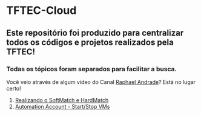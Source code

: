 # TFTEC-Cloud
Este repositório foi produzido para centralizar todos os códigos e projetos realizados pela TFTEC!
---

### Todas os tópicos foram separados para facilitar a busca.
Você veio através de algum vídeo do Canal [Raphael Andrade](https://www.youtube.com/@RaphaelAndrade)? Está no lugar certo!

1. [Realizando o SoftMatch e HardMatch](https://github.com/TFTEC/TFTEC-Cloud/blob/main/SoftmatchHardmatch.md)
2. [Automation Account - Start/Stop VMs](https://github.com/TFTEC/TFTEC-Cloud/blob/main/Start-Stop-VMs.md)
